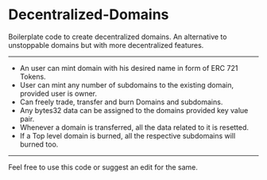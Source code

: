 # Decentralized-Domains

Boilerplate code to create decentralized domains. An alternative to unstoppable domains but with more decentralized features.

---------------------------------------------------

- An user can mint domain with his desired name in form of ERC 721 Tokens.
- User can mint any number of subdomains to the existing domain, provided user is owner.
- Can freely trade, transfer and burn Domains and subdomains.
- Any bytes32 data can be assigned to the domains provided key value pair.
- Whenever a domain is transferred, all the data related to it is resetted.
- If a Top level domain is burned, all the respective subdomains will burned too.

---------------------------------------------------

Feel free to use this code or suggest an edit for the same.

